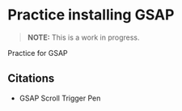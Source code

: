 # Practice installing GSAP

> **NOTE:** This is a work in progress.

Practice for GSAP

## Citations
* GSAP Scroll Trigger Pen

